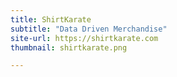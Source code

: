 ```yaml
---
title: ShirtKarate
subtitle: "Data Driven Merchandise"
site-url: https://shirtkarate.com
thumbnail: shirtkarate.png

---
```

